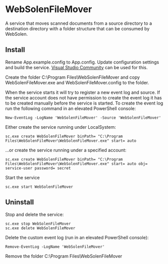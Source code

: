 ﻿# WebSolenFileMover

A service that moves scanned documents from a source directory to a destination directory with a folder structure that can be consumed by WebSolen.

## Install
Rename App.example.config to App.config. Update configuration settings and build the service. [Visual Studio Community](https://www.visualstudio.com/vs/community/) can be used for this.

Create the folder C:\Program Files\WebSolenFileMover and copy WebSolenFileMover.exe and WebSolenFileMover.config to the folder.

When the service starts it will try to register a new event log and source. If the service account does not have permission to create the event log it has to be created manually before the service is started. To create the event log run the following command in an elevated PowerShell console:

    New-EventLog -LogName 'WebSolenFileMover' -Source 'WebSolenFileMover'
    
Either create the service running under LocalSystem:

    sc.exe create WebSolenFileMover binPath= "C:\Program Files\WebSolenFileMover\WebSolenFileMover.exe" start= auto

...or create the service running under a specified account:

    sc.exe create WebSolenFileMover binPath= "C:\Program Files\WebSolenFileMover\WebSolenFileMover.exe" start= auto obj= service-user password= secret

Start the service

    sc.exe start WebSolenFileMover

## Uninstall
Stop and delete the service:

    sc.exe stop WebSolenFileMover
    sc.exe delete WebSolenFileMover

Delete the custom event log (run in an elevated PowerShell console):

    Remove-EventLog -LogName 'WebSolenFileMover'
    
Remove the folder C:\Program Files\WebSolenFileMover
